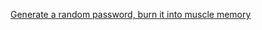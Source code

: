 [Generate a random password, burn it into muscle memory](https://cdn.rawgit.com/benshayden/github/065ed3397b502ca1777202d8069ff9cd2aad3a89/pwtrain.html)

